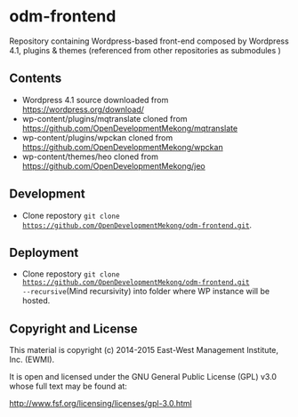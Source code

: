 # odm-frontend
Repository containing Wordpress-based front-end composed by Wordpress 4.1, plugins &amp; themes (referenced from other repositories as submodules )

## Contents

* Wordpress 4.1 source downloaded from https://wordpress.org/download/
* wp-content/plugins/mqtranslate cloned from https://github.com/OpenDevelopmentMekong/mqtranslate
* wp-content/plugins/wpckan cloned from https://github.com/OpenDevelopmentMekong/wpckan
* wp-content/themes/heo cloned from https://github.com/OpenDevelopmentMekong/jeo

## Development

* Clone repostory <code>git clone https://github.com/OpenDevelopmentMekong/odm-frontend.git</code>.

## Deployment

* Clone repostory <code>git clone https://github.com/OpenDevelopmentMekong/odm-frontend.git --recursive</code>(Mind recursivity) into folder where WP instance will be hosted.

## Copyright and License

This material is copyright (c) 2014-2015 East-West Management Institute, Inc. (EWMI).

It is open and licensed under the GNU General Public License (GPL) v3.0 whose full text may be found at:

http://www.fsf.org/licensing/licenses/gpl-3.0.html
